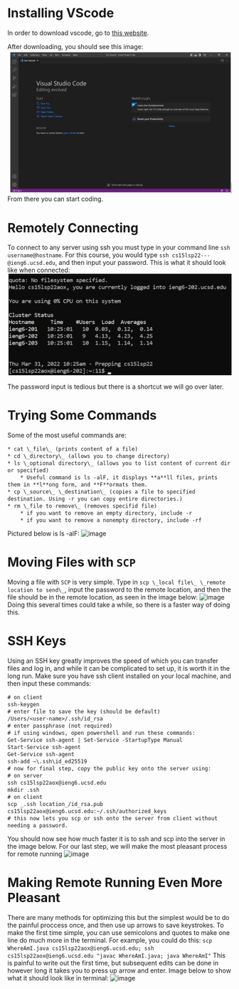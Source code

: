 # Installing VScode

In order to download vscode, go to [this website](https://code.visualstudio.com/download). 

After downloading, you should see this image:
![Image](VSCodeScreenshot.png)
From there you can start coding. 

# Remotely Connecting

To connect to any server using ssh you must type in your command line `ssh username@hostname`. For this course, you would type `ssh cs15lsp22---@ieng6.ucsd.edu`, and then input your password. This is what it should look like when connected:
![Image](remoteConnectionScreenshot.png)

The password input is tedious but there is a shortcut we will go over later. 

# Trying Some Commands
Some of the most useful commands are:
```
* cat \_file\_ (prints content of a file)
* cd \_directory\_ (allows you to change directory)
* ls \_optional directory\_ (allows you to list content of current dir or specified)
    * Useful command is ls -alF, it displays **a**ll files, prints them in **l**ong form, and **F**ormats them.
* cp \_source\_ \_destination\_ (copies a file to specified destination. Using -r you can copy entire directories.)
* rm \_file to remove\_ (removes specifid file)
    * if you want to remove an empty directory, include -r
    * if you want to remove a nonempty directory, include -rf
 ```
Pictured below is ls -alF:
![image](https://user-images.githubusercontent.com/13767574/162668337-6e629071-4ab6-4c93-a5db-83382ea546f7.png)

# Moving Files with `SCP`
Moving a file with `SCP` is very simple. 
Type in `scp \_local file\_ \_remote location to send\_`, input the password to the remote location, and then the file should be in the remote location, as seen in the image below:
![image](https://user-images.githubusercontent.com/13767574/162668139-db07cc45-3902-4ca3-b750-f79e0a552d0f.png)
Doing this several times could take a while, so there is a faster way of doing this. 

# SSH Keys
Using an SSH key greatly improves the speed of which you can transfer files and log in, and while it can be complicated to set up, it is worth it in the long run. 
Make sure you have ssh client installed on your local machine, and then input these commands:
```
# on client
ssh-keygen
# enter file to save the key (should be default)
/Users/<user-name>/.ssh/id_rsa
# enter passphrase (not required)
# if using windows, open powershell and run these commands:
Get-Service ssh-agent | Set-Service -StartupType Manual
Start-Service ssh-agent
Get-Service ssh-agent
ssh-add ~\.ssh\id_ed25519
# now for final step, copy the public key onto the server using:
# on server
ssh cs15lsp22aox@ieng6.ucsd.edu
mkdir .ssh
# on client
scp _.ssh location_/id_rsa.pub cs15lsp22aox@ieng6.ucsd.edu:~/.ssh/authorized_keys
# this now lets you scp or ssh onto the server from client without needing a password.
```
You should now see how much faster it is to ssh and scp into the server in the image below. For our last step, we will make the most pleasant process for remote running
![image](https://user-images.githubusercontent.com/13767574/162667894-6293237f-500f-4fbe-a4d2-54cff072ef49.png)
# Making Remote Running Even More Pleasant
There are many methods for optimizing this but the simplest would be to do the painful proccess once, and then use up arrows to save keystrokes.
To make the first time simple, you can use semicolons and quotes to make one line do much more in the terminal. 
For example, you could do this:
`scp WhereAmI.java cs15lsp22aox@ieng6.ucsd.edu; ssh cs15lsp22aox@ieng6.ucsd.edu "javac WhereAmI.java; java WhereAmI"`
This is painful to write out the first time, but subsequent edits can be done in however long it takes you to press up arrow and enter.
Image below to show what it should look like in terminal:
![image](https://user-images.githubusercontent.com/13767574/162667992-06699835-139d-4691-82cf-045339a21a6f.png)

